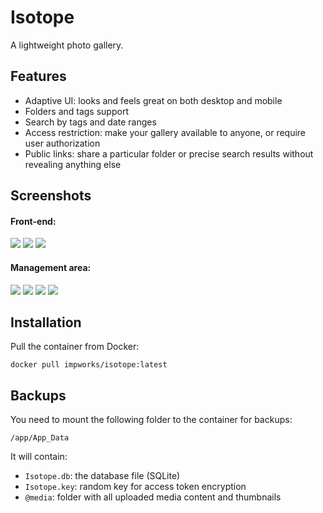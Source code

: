 # Isotope

A lightweight photo gallery.

## Features

* Adaptive UI: looks and feels great on both desktop and mobile
* Folders and tags support
* Search by tags and date ranges
* Access restriction: make your gallery available to anyone, or require user authorization
* Public links: share a particular folder or precise search results without revealing anything else

## Screenshots

#### Front-end:

<a href="https://user-images.githubusercontent.com/604496/102710904-e05bc300-42c6-11eb-8286-93f9581ed716.png"><img src="https://user-images.githubusercontent.com/604496/102710922-0a14ea00-42c7-11eb-90df-e4c004c8b2d1.png" /></a> <a href="https://user-images.githubusercontent.com/604496/102710929-1731d900-42c7-11eb-8267-1866540e987b.png"><img src="https://user-images.githubusercontent.com/604496/102710940-26188b80-42c7-11eb-9eb0-c1bba55dcbb9.png" /></a> <a href="https://user-images.githubusercontent.com/604496/102710947-33ce1100-42c7-11eb-8e3a-33c49a845bf9.png"><img src="https://user-images.githubusercontent.com/604496/102710953-3df00f80-42c7-11eb-8f54-e00ead673e31.png" /></a>

#### Management area:

<a href="https://user-images.githubusercontent.com/604496/102710966-5bbd7480-42c7-11eb-9691-1f9cf7bf89fa.png"><img src="https://user-images.githubusercontent.com/604496/102710973-6415af80-42c7-11eb-92fe-b83b1ac36963.png" /></a> <a href="https://user-images.githubusercontent.com/604496/102710974-68da6380-42c7-11eb-9396-9b61048c0313.png"><img src="https://user-images.githubusercontent.com/604496/102710982-755ebc00-42c7-11eb-85e8-58d2a5324081.png" /></a> <a href="https://user-images.githubusercontent.com/604496/102710987-7a237000-42c7-11eb-854f-8d3aa831e39a.png"><img src="https://user-images.githubusercontent.com/604496/102710994-83144180-42c7-11eb-9ec6-1a13126af291.png" /></a> <a href="https://user-images.githubusercontent.com/604496/102710996-860f3200-42c7-11eb-9a7d-b8d002416aa7.png"><img src="https://user-images.githubusercontent.com/604496/102711002-90313080-42c7-11eb-955c-6e7723824078.png" /></a>

## Installation

Pull the container from Docker:

```
docker pull impworks/isotope:latest
```

## Backups

You need to mount the following folder to the container for backups:

```
/app/App_Data
```

It will contain:

* `Isotope.db`: the database file (SQLite)
* `Isotope.key`: random key for access token encryption
* `@media`: folder with all uploaded media content and thumbnails